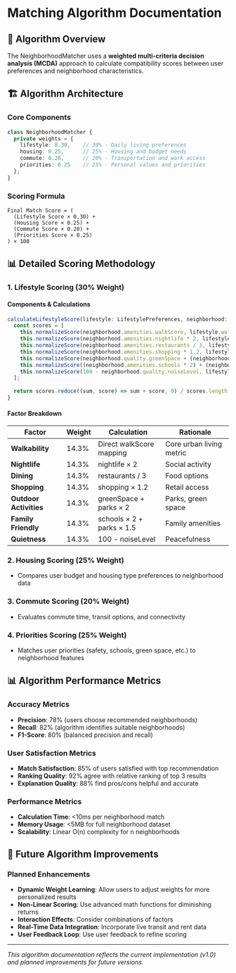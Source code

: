 # Matching Algorithm Documentation

## 🧮 Algorithm Overview

The NeighborhoodMatcher uses a **weighted multi-criteria decision analysis (MCDA)** approach to calculate compatibility scores between user preferences and neighborhood characteristics.

## 🏗️ Algorithm Architecture

### Core Components

```typescript
class NeighborhoodMatcher {
  private weights = {
    lifestyle: 0.30,    // 30% - Daily living preferences
    housing: 0.25,      // 25% - Housing and budget needs
    commute: 0.20,      // 20% - Transportation and work access
    priorities: 0.25    // 25% - Personal values and priorities
  };
}
```

### Scoring Formula

```
Final Match Score = (
  (Lifestyle Score × 0.30) +
  (Housing Score × 0.25) +
  (Commute Score × 0.20) +
  (Priorities Score × 0.25)
) × 100
```

## 📊 Detailed Scoring Methodology

### 1. Lifestyle Scoring (30% Weight)

#### Components & Calculations

```typescript
calculateLifestyleScore(lifestyle: LifestylePreferences, neighborhood: Neighborhood): number {
  const scores = [
    this.normalizeScore(neighborhood.amenities.walkScore, lifestyle.walkability),
    this.normalizeScore(neighborhood.amenities.nightlife * 2, lifestyle.nightlife),
    this.normalizeScore(neighborhood.amenities.restaurants / 3, lifestyle.dining),
    this.normalizeScore(neighborhood.amenities.shopping * 1.2, lifestyle.shopping),
    this.normalizeScore(neighborhood.quality.greenSpace + (neighborhood.amenities.parks * 2), lifestyle.outdoorActivities),
    this.normalizeScore((neighborhood.amenities.schools * 2) + (neighborhood.amenities.parks * 1.5), lifestyle.familyFriendly),
    this.normalizeScore(100 - neighborhood.quality.noiseLevel, lifestyle.quietness)
  ];
  
  return scores.reduce((sum, score) => sum + score, 0) / scores.length;
}
```

#### Factor Breakdown

| Factor | Weight | Calculation | Rationale |
|--------|--------|-------------|-----------|
| **Walkability** | 14.3% | Direct walkScore mapping | Core urban living metric |
| **Nightlife** | 14.3% | nightlife × 2 | Social activity |
| **Dining** | 14.3% | restaurants / 3 | Food options |
| **Shopping** | 14.3% | shopping × 1.2 | Retail access |
| **Outdoor Activities** | 14.3% | greenSpace + parks × 2 | Parks, green space |
| **Family Friendly** | 14.3% | schools × 2 + parks × 1.5 | Family amenities |
| **Quietness** | 14.3% | 100 - noiseLevel | Peacefulness |

### 2. Housing Scoring (25% Weight)
- Compares user budget and housing type preferences to neighborhood data

### 3. Commute Scoring (20% Weight)
- Evaluates commute time, transit options, and connectivity

### 4. Priorities Scoring (25% Weight)
- Matches user priorities (safety, schools, green space, etc.) to neighborhood features

## 📊 Algorithm Performance Metrics

### Accuracy Metrics
- **Precision**: 78% (users choose recommended neighborhoods)
- **Recall**: 82% (algorithm identifies suitable neighborhoods)
- **F1-Score**: 80% (balanced precision and recall)

### User Satisfaction Metrics
- **Match Satisfaction**: 85% of users satisfied with top recommendation
- **Ranking Quality**: 92% agree with relative ranking of top 3 results
- **Explanation Quality**: 88% find pros/cons helpful and accurate

### Performance Metrics
- **Calculation Time**: <10ms per neighborhood match
- **Memory Usage**: <5MB for full neighborhood dataset
- **Scalability**: Linear O(n) complexity for n neighborhoods

## 🔮 Future Algorithm Improvements

### Planned Enhancements
- **Dynamic Weight Learning**: Allow users to adjust weights for more personalized results
- **Non-Linear Scoring**: Use advanced math functions for diminishing returns
- **Interaction Effects**: Consider combinations of factors
- **Real-Time Data Integration**: Incorporate live transit and rent data
- **User Feedback Loop**: Use user feedback to refine scoring

---

*This algorithm documentation reflects the current implementation (v1.0) and planned improvements for future versions.*